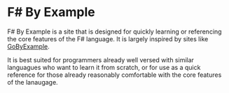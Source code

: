 # F# By Example
F# By Example is a site that is designed for quickly learning or referencing the core features of the F# language. It is largely inspired by sites like [GoByExample](https://gobyexample.com).

It is best suited for programmers already well versed with similar languagues who want to learn it from scratch, or for use as a quick reference for those already reasonably comfortable with the core features of the lanaugage.